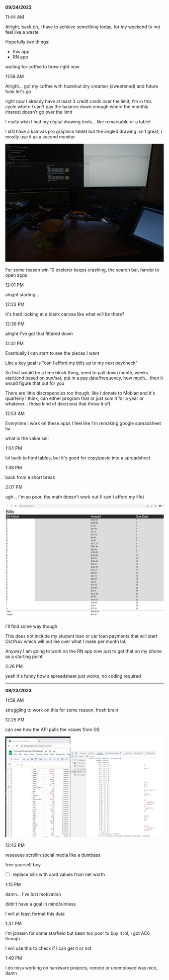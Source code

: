 **09/24/2023**

11:44 AM

Alright, back on, I have to achieve something today, for my weekend to not feel like a waste

Hopefully two things:

- this app
- RN app

waiting for coffee to brew right now

11:56 AM

Alright... got my coffee with hazelnut dry creamer (sweetened) and future funk let's go

right now I already have at least 3 credit cards over the limit, I'm in this cycle where I can't pay the balance down enough where the monthly interest doesn't go over the limit

I really wish I had my digital drawing tools... like remarkable or a tablet

I still have a kamvas pro graphics tablet but the angled drawing isn't great, I mostly use it as a second monitor

<img src="./nasty.JPG"/>

For some reason win 10 explorer keeps crashing, the search bar, harder to open apps

12:01 PM

alright starting...

12:23 PM

It's hard looking at a blank canvas like what will be there?

12:39 PM

alright I've got that filtered down

12:41 PM

Eventually I can start to see the pieces I want

Like a key goal is "can I afford my bills up to my next paycheck"

So that would be a time block thing, need to pull down month, weeks start/end based on sun/sat, put in a pay date/frequency, how much... then it would figure that out for you

There are little discrepencies too though, like I donate to Mobian and it's quarterly I think, can either program that or just sum it for a year or whatever... those kind of decisions that throw it off.

12:53 AM

Everytime I work on these apps I feel like I'm remaking google spreadsheet ha

what is the value sell

1:04 PM

lol back to html tables, but it's good for copy/paste into a spreadsheet

1:38 PM

back from a short break

2:07 PM

ugh... I'm so poor, the math doesn't work out (I can't afford my life)

<img src="./bills-view.jpg"/>

I'll find some way though

This does not include my student loan or car loan payments that will start Oct/Nov which will put me over what I make per month lol.

Anyway I am going to work on the RN app now just to get that on my phone as a starting point.

2:26 PM

yeah it's funny how a spreadsheet just works, no coding required

---

**09/23/2023**

11:58 AM

struggling to work on this for some reason, fresh brain

12:25 PM

can see how the API pulls the values from GS

<img src="./pull-vals-from-gs.jpg"/>

12:42 PM

reeeeeee scrollin social media like a dumbass

free yourself boy

- [ ] replace bills with card values from net worth

1:15 PM

damn... I've lost motivation

didn't have a goal in mind/aimless

I will at least format this data

1:37 PM

I'm jonesin for some starfield but been too poor to buy it lol, I got AC6 though.

I will use this to check if I can get it or not

1:49 PM

I do miss working on hardware projects, remote or unemployed was nice, damn
